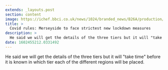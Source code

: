 ```yaml
--- 
extends: _layouts.post 
section: content 
image: https://ichef.bbci.co.uk/news/1024/branded_news/B26A/production/_114847654_getty.jpg 
title: > 
  Covid rules: Merseyside to face strictest new lockdown measures 
description: > 
  He said we will get the details of the three tiers but it will "take time" before it is known in which tier each of the different regions will be placed. 
date: 1602455212.0331492 
--- 
```

He said we will get the details of the three tiers but it will "take time" before it is known in which tier each of the different regions will be placed.